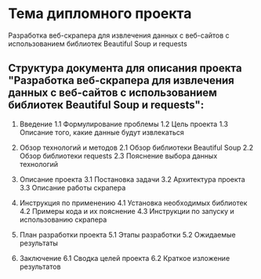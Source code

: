# Тема дипломного проекта
Разработка веб-скрапера для извлечения данных с веб-сайтов с использованием библиотек Beautiful Soup и requests

## Структура документа для описания проекта "Разработка веб-скрапера для извлечения данных с веб-сайтов с использованием библиотек Beautiful Soup и requests":
1. Введение
   1.1 Формулирование проблемы
   1.2 Цель проекта
   1.3 Описание того, какие данные будут извлекаться

2. Обзор технологий и методов
   2.1 Обзор библиотеки Beautiful Soup
   2.2 Обзор библиотеки requests
   2.3 Пояснение выбора данных технологий

3. Описание проекта
   3.1 Постановка задачи
   3.2 Архитектура проекта
   3.3 Описание работы скрапера

4. Инструкция по применению
   4.1 Установка необходимых библиотек
   4.2 Примеры кода и их пояснение
   4.3 Инструкции по запуску и использованию скрапера

5. План разработки проекта
   5.1 Этапы разработки
   5.2 Ожидаемые результаты

6. Заключение
   6.1 Сводка целей проекта
   6.2 Краткое изложение результатов
